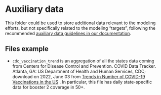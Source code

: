 # Auxiliary data

This folder could be used to store additional data relevant to the modeling efforts, but not specifically related to the modeling “targets”, following the recommended [auxiliary data guidelines in our documentation](https://hubverse.io/en/latest/format/target-data.html).


## Files example

* `cdc_vaccination_trend` is an aggregation of all the states data coming from Centers for Disease Control and Prevention. COVID Data Tracker. Atlanta, GA: US Department of Health and Human Services, CDC; download on 2022, June 03 from [Trends in Number of COVID-19 Vaccinations in the US](https://covid.cdc.gov/covid-data-tracker/#vaccination-trends) . In particular, this file has daily state-specific data for booster 2 coverage in 50+.

